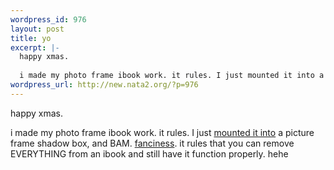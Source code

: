 ```yaml
--- 
wordpress_id: 976
layout: post
title: yo
excerpt: |-
  happy xmas.
  
  i made my photo frame ibook work. it rules. I just mounted it into a picture frame shadow box, and BAM. fanciness. it rules that you can remove EVERYTHING from an ibook and still h...
wordpress_url: http://new.nata2.org/?p=976
---
```

happy xmas.

i made my photo frame ibook work. it rules. I just <a href="http://nata2.info/pictures/misc/phone_camera/nokia_6600/251220041531/Nokia6600(148).jpg">mounted it into</a> a picture frame shadow box, and BAM. <a href="http://nata2.info/pictures/misc/phone_camera/nokia_6600/251220041531/Nokia6600(144).jpg">fanciness</a>. it rules that you can remove EVERYTHING from an ibook and still have it function properly. hehe
